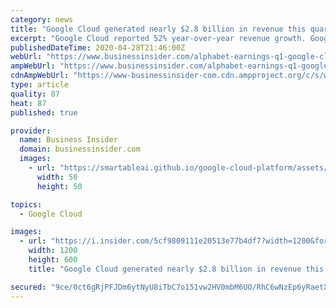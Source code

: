 ```yaml
---
category: news
title: "Google Cloud generated nearly $2.8 billion in revenue this quarter, up 52% from a year ago"
excerpt: "Google Cloud reported 52% year-over-year revenue growth. Google Cloud CEO Thomas Kurian has previously spoken about plans to triple its salesforce."
publishedDateTime: 2020-04-28T21:46:00Z
webUrl: "https://www.businessinsider.com/alphabet-earnings-q1-google-cloud-revenue-2020-4"
ampWebUrl: "https://www.businessinsider.com/alphabet-earnings-q1-google-cloud-revenue-2020-4?amp"
cdnAmpWebUrl: "https://www-businessinsider-com.cdn.ampproject.org/c/s/www.businessinsider.com/alphabet-earnings-q1-google-cloud-revenue-2020-4?amp"
type: article
quality: 87
heat: 87
published: true

provider:
  name: Business Insider
  domain: businessinsider.com
  images:
    - url: "https://smartableai.github.io/google-cloud-platform/assets/images/organizations/businessinsider.com-50x50.jpg"
      width: 50
      height: 50

topics:
  - Google Cloud

images:
  - url: "https://i.insider.com/5cf9809111e20513e77b4df7?width=1200&format=jpeg"
    width: 1200
    height: 600
    title: "Google Cloud generated nearly $2.8 billion in revenue this quarter, up 52% from a year ago"

secured: "9ce/0ct6gRjPFJDm6ytNyU8iTbC7o151vw2HV0mbM6UO/RhC6wNzEp6yRaetXPveu1jHF5L1iJwLhSr534dL9NSbRyC3Jj7gJg+6uCikyMh73zo/uHQaFL0tof4cjhhGe//iQEpdtG9os/4aZcBIxlhOTkmPk+iZl2XHiDPp3xoKeITTMB4eFGGJPkpgYLOS91pFJrJBlEYXLJ/jtqx9fBvhRq7Z8bSsMEzI3loVyonP80uyjMF/pfjI16LpbIiV3UPnou5tyOsNCnfPIWsSVctBkpM+DgEQVIZ1UJGsMlc+bIrY1L4J/1k6Mu3t2qaGFWxqTuARSN2hYhad5kBohUFLtVg5AtI0NgLsLYx0whcGKgzLcIMy3Ld+AozW2hoe7T0L62BlJv4DQbm2JjYcpW1JTlIY4tvXXaXEmQONDeLJ0KfywXD+updvZM7JNtWnlPMhCYeH61BVWNudKKjvyR1GqVs12CUd7iy80arxpyw=;4xLtrFzUGy6HmVWb6udW8A=="
---
```


